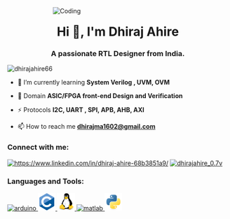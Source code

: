 
<img align="right" alt="Coding" width="400" src="https://i.pinimg.com/originals/c4/b1/99/c4b19969def51164ea4ad9a290a217bf.gif">
<h1 align="center">Hi 👋, I'm Dhiraj Ahire</h1>
<h3 align="center">A passionate RTL Designer from India.</h3>

<p align="left"> <img src="https://komarev.com/ghpvc/?username=dhirajahire66&label=Profile%20views&color=0e75b6&style=flat" alt="dhirajahire66" /> </p>

- 🌱 I’m currently learning **System Verilog , UVM, OVM**

- 💬 Domain **ASIC/FPGA front-end Design and Verification**

- ⚡ Protocols **I2C, UART , SPI, APB, AHB, AXI**

- 📫 How to reach me **dhirajma1602@gmail.com**

<h3 align="left">Connect with me:</h3>
<p align="left">
<a href="https://linkedin.com/in/https://www.linkedin.com/in/dhiraj-ahire-68b3851a9/" target="blank"><img align="center" src="https://raw.githubusercontent.com/rahuldkjain/github-profile-readme-generator/master/src/images/icons/Social/linked-in-alt.svg" alt="https://www.linkedin.com/in/dhiraj-ahire-68b3851a9/" height="30" width="40" /></a>
<a href="https://instagram.com/dhirajahire_0.7v" target="blank"><img align="center" src="https://raw.githubusercontent.com/rahuldkjain/github-profile-readme-generator/master/src/images/icons/Social/instagram.svg" alt="dhirajahire_0.7v" height="30" width="40" /></a>
</p>

<h3 align="left">Languages and Tools:</h3>
<p align="left"> <a href="https://www.arduino.cc/" target="_blank" rel="noreferrer"> <img src="https://cdn.worldvectorlogo.com/logos/arduino-1.svg" alt="arduino" width="40" height="40"/> </a> <a href="https://www.cprogramming.com/" target="_blank" rel="noreferrer"> <img src="https://raw.githubusercontent.com/devicons/devicon/master/icons/c/c-original.svg" alt="c" width="40" height="40"/> </a> <a href="https://www.linux.org/" target="_blank" rel="noreferrer"> <img src="https://raw.githubusercontent.com/devicons/devicon/master/icons/linux/linux-original.svg" alt="linux" width="40" height="40"/> </a> <a href="https://www.mathworks.com/" target="_blank" rel="noreferrer"> <img src="https://upload.wikimedia.org/wikipedia/commons/2/21/Matlab_Logo.png" alt="matlab" width="40" height="40"/> </a> <a href="https://www.python.org" target="_blank" rel="noreferrer"> <img src="https://raw.githubusercontent.com/devicons/devicon/master/icons/python/python-original.svg" alt="python" width="40" height="40"/> </a> </p>


